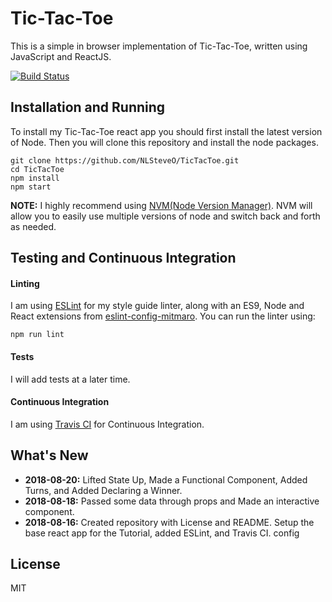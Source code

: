 # Tic-Tac-Toe

This is a simple in browser implementation of Tic-Tac-Toe, written using JavaScript and ReactJS.

[![Build Status](https://travis-ci.org/NLSteveO/TicTacToe.svg?branch=master)](https://travis-ci.org/NLSteveO/TicTacToe)

## Installation and Running
To install my Tic-Tac-Toe react app you should first install the latest version of Node. Then you will clone this repository and install the node packages.
```
git clone https://github.com/NLSteveO/TicTacToe.git
cd TicTacToe
npm install
npm start
```
**NOTE:** I highly recommend using [NVM(Node Version Manager)](https://github.com/creationix/nvm). NVM will allow you to easily use multiple versions of node and switch back and forth as needed.

## Testing and Continuous Integration
#### Linting
I am using [ESLint](https://eslint.org/) for my style guide linter, along with an ES9, Node and React extensions from [eslint-config-mitmaro](https://github.com/mitmaro/eslint-config-mitmaro). You can run the linter using:
```
npm run lint
```

#### Tests
I will add tests at a later time.

#### Continuous Integration
I am using [Travis CI](https://travis-ci.org) for Continuous Integration.

## What's New
- **2018-08-20:** Lifted State Up, Made a Functional Component, Added Turns, and Added Declaring a Winner.
- **2018-08-18:** Passed some data through props and Made an interactive component.
- **2018-08-16:** Created repository with License and README. Setup the base react app for the Tutorial, added ESLint, and Travis CI. config

## License
MIT
